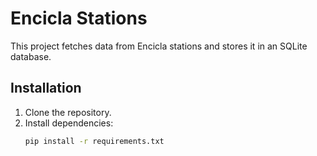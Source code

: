
# Encicla Stations

This project fetches data from Encicla stations and stores it in an SQLite database.

## Installation

1. Clone the repository.
2. Install dependencies:
   ```bash
   pip install -r requirements.txt